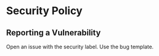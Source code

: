 # Security Policy

## Reporting a Vulnerability

Open an issue with the security label. Use the bug template.

